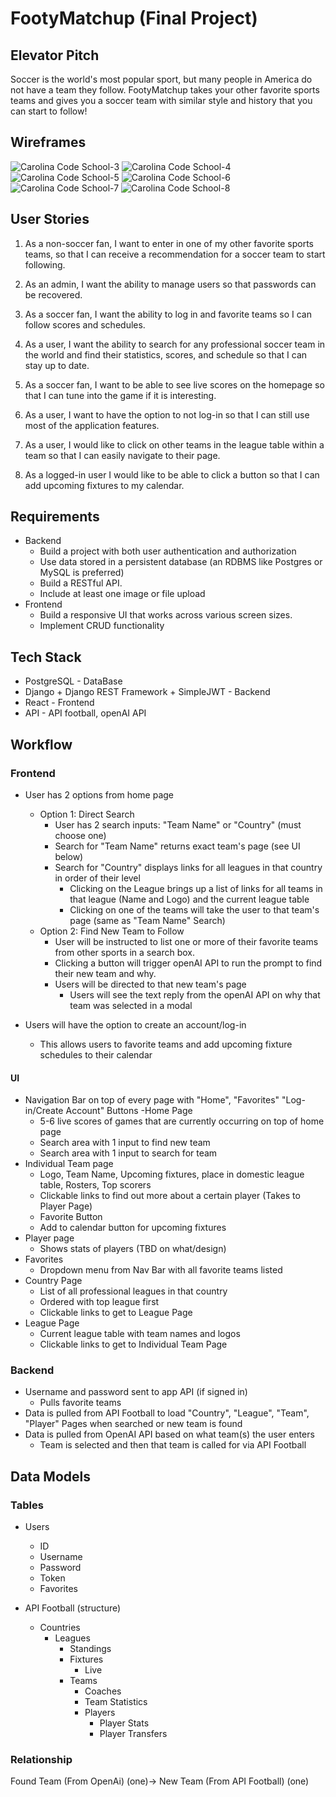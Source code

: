 # FootyMatchup (Final Project)

## Elevator Pitch

Soccer is the world's most popular sport, but many people in America do not have a team they follow. FootyMatchup takes your other favorite sports teams and gives you a soccer team with similar style and history that you can start to follow!

## Wireframes

![Carolina Code School-3](https://github.com/dberr715/finalProject/assets/134158257/cdfbf61b-dfed-4fc5-b337-c93c0afa300c)
![Carolina Code School-4](https://github.com/dberr715/finalProject/assets/134158257/7b793d9c-04e4-429f-9dc4-7c8bc81add9e)
![Carolina Code School-5](https://github.com/dberr715/finalProject/assets/134158257/35f77394-d23d-4a14-b628-07da8d745b24)
![Carolina Code School-6](https://github.com/dberr715/finalProject/assets/134158257/3d06c93d-0e0f-4fb5-914d-e39726b89cb0)
![Carolina Code School-7](https://github.com/dberr715/finalProject/assets/134158257/43557ee0-3ed7-46f3-8b68-06612c09fe8e)
![Carolina Code School-8](https://github.com/dberr715/finalProject/assets/134158257/f830b0db-6316-4123-9064-13de92b83f3c)


## User Stories

1. As a non-soccer fan, I want to enter in one of my other favorite sports teams, so that I can receive a recommendation for a soccer team to start following.

2. As an admin, I want the ability to manage users so that passwords can be recovered.

3. As a soccer fan, I want the ability to log in and favorite teams so I can follow scores and schedules.

4. As a user, I want the ability to search for any professional soccer team in the world and find their statistics, scores, and schedule so that I can stay up to date.

5. As a soccer fan, I want to be able to see live scores on the homepage so that I can tune into the game if it is interesting.

6. As a user, I want to have the option to not log-in so that I can still use most of the application features.

7. As a user, I would like to click on other teams in the league table within a team so that I can easily navigate to their page.

8. As a logged-in user I would like to be able to click a button so that I can add upcoming fixtures to my calendar.

## Requirements

- Backend
  - Build a project with both user authentication and authorization
  - Use data stored in a persistent database (an RDBMS like Postgres or MySQL is preferred)
  - Build a RESTful API.
  - Include at least one image or file upload
- Frontend
  - Build a responsive UI that works across various screen sizes.
  - Implement CRUD functionality

## Tech Stack

- PostgreSQL - DataBase
- Django + Django REST Framework + SimpleJWT - Backend
- React - Frontend
- API - API football, openAI API

## Workflow

### Frontend

- User has 2 options from home page

  - Option 1: Direct Search
    - User has 2 search inputs: "Team Name" or "Country" (must choose one)
    - Search for "Team Name" returns exact team's page (see UI below)
    - Search for "Country" displays links for all leagues in that country in order of their level
      - Clicking on the League brings up a list of links for all teams in that league (Name and Logo) and the current league table
      - Clicking on one of the teams will take the user to that team's page (same as "Team Name" Search)
  - Option 2: Find New Team to Follow
    - User will be instructed to list one or more of their favorite teams from other sports in a search box.
    - Clicking a button will trigger openAI API to run the prompt to find their new team and why.
    - Users will be directed to that new team's page
      - Users will see the text reply from the openAI API on why that team was selected in a modal

- Users will have the option to create an account/log-in
  - This allows users to favorite teams and add upcoming fixture schedules to their calendar

#### UI

- Navigation Bar on top of every page with "Home", "Favorites" "Log-in/Create Account" Buttons
  -Home Page 
    - 5-6 live scores of games that are currently occurring on top of home page 
    - Search area with 1 input to find new team 
    - Search area with 1 input to search for team 
- Individual Team page
  - Logo, Team Name, Upcoming fixtures, place in domestic league table, Rosters, Top scorers
  - Clickable links to find out more about a certain player (Takes to Player Page)
  - Favorite Button
  - Add to calendar button for upcoming fixtures
- Player page
  - Shows stats of players (TBD on what/design)
- Favorites
  - Dropdown menu from Nav Bar with all favorite teams listed
- Country Page
  - List of all professional leagues in that country
  - Ordered with top league first
  - Clickable links to get to League Page
- League Page
  - Current league table with team names and logos
  - Clickable links to get to Individual Team Page

### Backend

- Username and password sent to app API (if signed in)
  - Pulls favorite teams
- Data is pulled from API Football to load "Country", "League", "Team", "Player" Pages when searched or new team is found
- Data is pulled from OpenAI API based on what team(s) the user enters
  - Team is selected and then that team is called for via API Football

## Data Models

### Tables

- Users

  - ID
  - Username
  - Password
  - Token
  - Favorites

- API Football (structure)
  - Countries
    - Leagues
      - Standings
      - Fixtures
        - Live
      - Teams
        - Coaches
        - Team Statistics
        - Players
          - Player Stats
          - Player Transfers

### Relationship

Found Team (From OpenAi) (one)-> New Team (From API Football) (one)
